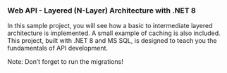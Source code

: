 
<h3> Web API - Layered (N-Layer) Architecture with .NET 8 </h3>
In this sample project, you will see how a basic to intermediate layered architecture is implemented. A small example of caching is also included. This project, built with .NET 8 and MS SQL, is designed to teach you the fundamentals of API development.

Note: Don’t forget to run the migrations!

